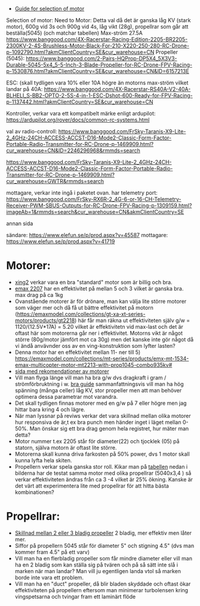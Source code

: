 - [Guide for selection of motor](https://www.instructables.com/A-Guide-to-RC-Basics-and-Where-to-Start-Building-Y/)

Selection of motor:
Need to 
Motor: Detta val då det är ganska låg KV (stark motor), 600g vid 3s och 900g vid 4s, låg vikt (28g), propellrar som går att beställa(5045) (och matchar tabellen) Max-ström 27.5A
https://www.banggood.com/4X-Racerstar-Racing-Edition-2205-BR2205-2300KV-2-4S-Brushless-Motor-Black-For-210-X220-250-280-RC-Drone-p-1092790.html?akmClientCountry=SE&cur_warehouse=CN
Propeller (5045): https://www.banggood.com/2-Pairs-HQProp-DP5X4_5X3V3-Durable-5045-5x4_5-5-Inch-3-Blade-Propeller-for-RC-Drone-FPV-Racing-p-1530876.html?akmClientCountry=SE&cur_warehouse=CN&ID=6157213E

ESC: (skall tydligen vara 10% eller 10A högre än motorns max-ström vilket landar på 40A:
https://www.banggood.com/4X-Racerstar-RS40A-V2-40A-BLHELI_S-BB2-OPTO-2-5S-4-in-1-ESC-Dshot-600-Ready-for-FPV-Racing-p-1137442.html?akmClientCountry=SE&cur_warehouse=CN



Kontroller, verkar vara ett kompatibelt märke enligt ardupilot:  https://ardupilot.org/rover/docs/common-rc-systems.html

val av radio-controll: https://www.banggood.com/FrSky-Taranis-X9-Lite-2_4GHz-24CH-ACCESS-ACCST-D16-Mode2-Classic-Form-Factor-Portable-Radio-Transmitter-for-RC-Drone-p-1469909.html?cur_warehouse=CN&ID=2246296968&rmmds=search

https://www.banggood.com/FrSky-Taranis-X9-Lite-2_4GHz-24CH-ACCESS-ACCST-D16-Mode2-Classic-Form-Factor-Portable-Radio-Transmitter-for-RC-Drone-p-1469909.html?cur_warehouse=GWTR&rmmds=search

mottagare, verkar inte ingå i paketet ovan. har telemetry port:
https://www.banggood.com/FrSky-RX6R-2_4G-6-or-16-CH-Telemetry-Receiver-PWM-SBUS-Outputs-for-RC-Drone-FPV-Racing-p-1309159.html?imageAb=1&rmmds=search&cur_warehouse=CN&akmClientCountry=SE

annan sida

sändare: https://www.elefun.se/p/prod.aspx?v=45587
mottagare: https://www.elefun.se/p/prod.aspx?v=41719

# Motorer:
- [xing2](https://shop.iflight-rc.com/quad-parts-cat20/motors-cat26/xing2-motors-cat334/XING2-2506-FPV-Long-Range-Motor-Black-Pro1748) verkar vara en bra "standard" motor som är billig och bra.
- [emax 2207](https://emaxmodel.com/products/emax-rs2205-racespec-motor-cooling-series?_pos=1&_sid=a7bb470bd&_ss=r) har en effektivitet på mellan 5 och 3 vilket är ganska bra. max drag på ca 1kg
- Ovanstående motorer är för drönare, man kan välja lite större motorer som väger mer och då få ut bättre effektivitet på motorn (https://emaxmodel.com/collections/gt-xa-xt-series-motors/products/gt2218) här får man räkna ut effektiviteten själv g/w = 1120/(12.5V*17A) = 5.20 vilket är effektivitetn vid 
max-last och det är oftast här som motorerna går ner i effektivitet. Motorns vikt är något större (80g/motor jämfört mot ca 30g) men det kanske inte gör något då vi ändå anvävnder oss av en ving-konstruktion som lyfter lasten?
- Denna motor har en effektivitet mellan 11- ner till 5) https://emaxmodel.com/collections/mt-series/products/emx-mt-1534-emax-multicopter-motor-mt2213-with-prop1045-combo935kv#
- [sida med rekomendationer av motorer](https://www.fpvknowitall.com/fpv-shopping-list-five-inch-freestyle/#motors)
- Vill man flyga länge vill man ha bra g/w dvs dragkraft i gram / strömförbruktning i w. [bra guide](https://www.flyingtech.co.uk/blog/efficiency-vs-performance-how-build-drone-long-flight-time) sammanfattningsvis vill man ha hög spänning (många celler) låg KV, stor propeller men att man behöver optimera dessa parametrar mot varandra.
- Det skall tydligen finnas motorer med en g/w på 7 eller högre men jag hittar bara kring 4 och lägre.
- När man lyssnar på reviws verkar det vara skillnad mellan olika motorer hur responsiva de är,t ex bra punch men händer inget i läget mellan 0-50%. Man önskar sig ett bra drag genom hela registret, hur mäter man detta?
- Motor nummer t.ex 2205 står för diameter(22) och tjocklek (05) på statorn, själva motorn är oftast lite större.
- Motorerna skall kunna driva farkosten på 50% power, dvs 1 motor skall kunna lyfta hela skiten.
- Propellern verkar spela ganska stor roll. Kikar man på [tabellen](https://www.banggood.com/sv/Flashhobby-Samguk-Series-Wei-2207-2300KV-2600KV-3-4S-Brushless-Motor-for-RC-Drone-FPV-Racing-p-1226073.html?cur_warehouse=CN&ID=6291970511866&rmmds=CategoryToysPop) nedan i bilderna har de testat samma motor med olika propellrar (5040x3,4 ) så verkar effektiviteten ändras från ca 3 -4 vilket är 25% ökning. Kanske är det värt att experimentera lite med propellrar för att hitta bästa kombinationen?

# Propellrar:
- [Skillnad mellan 2 eller 3 bladig propeller](https://circuitdigest.com/article/2-blade-vs-3-blade-propeller-which-one-is-better-for-your-drone) 2 bladig, mer effektiv men låter mer.
- Siffor på propellern 5045 står för diameter 5" och stigning 4.5" (dvs man kommer fram 4.5" på ett varv)
- Vill man ha en flerbladig propeller som får mindre diameter eller vill man ha en 2 bladig som kan ställa sig på tvären och på så sätt inte slå i marken när man landar? Man vill ju egentligen landa vtol så marken borde inte vara ett problem.
- Vill man ha en "duct" propeller, då blir bladen skyddade och oftast ökar effektiviteten på propellern eftersom man minimerar turbolensen kring vingspetsarna och tvingar fram ett laminärt flöde
